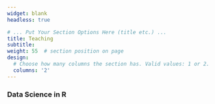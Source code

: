 ```yaml
---
widget: blank
headless: true

# ... Put Your Section Options Here (title etc.) ...
title: Teaching
subtitle:
weight: 55  # section position on page
design:
  # Choose how many columns the section has. Valid values: 1 or 2.
  columns: '2'
---
```

<p><h3><b>Data Science in R</h3></p>
<p><University of Pittsburgh Medical Center | Fall 2021</b></p>

